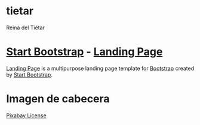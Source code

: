 # tietar

Reina del Tiétar

# [Start Bootstrap](http://startbootstrap.com/) - [Landing Page](http://startbootstrap.com/template-overviews/landing-page/)

[Landing Page](http://startbootstrap.com/template-overviews/landing-page/) is a multipurpose landing page template for [Bootstrap](http://getbootstrap.com/) created by [Start Bootstrap](http://startbootstrap.com/).

# Imagen de cabecera

[Pixabay License](https://pixabay.com/es/service/license/)

